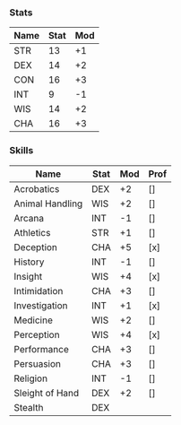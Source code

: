 ### Stats
| Name | Stat | Mod |
| ---- | ---- | --- |
| STR  | 13   | +1  |
| DEX  | 14   | +2  |
| CON  | 16   | +3  |
| INT  | 9    | -1  |
| WIS  | 14   | +2  |
| CHA  | 16   | +3  | 

### Skills
| Name            | Stat | Mod | Prof |
| --------------- | ---- | --- | ---- |
| Acrobatics      | DEX  | +2  | []   |
| Animal Handling | WIS  | +2  | []   |
| Arcana          | INT  | -1  | []   |
| Athletics       | STR  | +1  | []   |
| Deception       | CHA  | +5  | [x]  |
| History         | INT  | -1  | []   |
| Insight         | WIS  | +4  | [x]  |
| Intimidation    | CHA  | +3  | []   |
| Investigation   | INT  | +1  | [x]  |
| Medicine        | WIS  | +2  | []   |
| Perception      | WIS  | +4  | [x]  |
| Performance     | CHA  | +3  | []   |
| Persuasion      | CHA  | +3  | []   |
| Religion        | INT  | -1  | []   |
| Sleight of Hand | DEX  | +2  | []   |
| Stealth         | DEX     |     |      |
